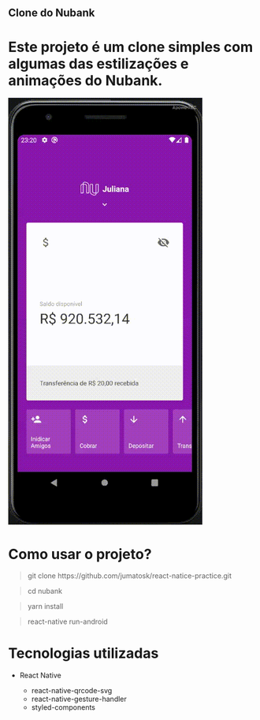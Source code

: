 <h2>Clone do Nubank</h2>

# Este projeto é um clone simples com algumas das estilizações e animações do Nubank.


![GIF](https://github.com/jumatosk/react-natice-practice/blob/master/nubank/gif.gif)


# Como usar o projeto?

<blockquote>git clone https://github.com/jumatosk/react-natice-practice.git</blockquote>
<blockquote>cd nubank</blockquote>
<blockquote>yarn install</blockquote>
<blockquote>react-native run-android</blockquote>

# Tecnologias utilizadas
<ul>
  <li>React Native</li>
  <ul>
    <li>react-native-qrcode-svg</li>
    <li>react-native-gesture-handler</li>
    <li>styled-components</li>
  </ul>
</ul>
